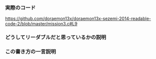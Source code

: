 ### 実際のコード

https://github.com/doraemon13x/doraemon13x-sezemi-2014-readable-code-2/blob/master/mission3.c#L9

### どうしてリーダブルだと思っているかの説明

### この書き方の一言説明


